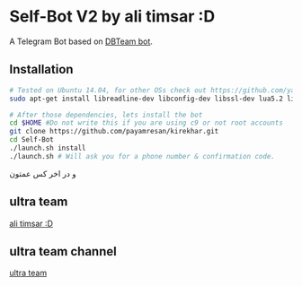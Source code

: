 Self-Bot V2 by ali timsar :D
============

A Telegram Bot based on [DBTeam bot](https://github.com/Josepdal/DBTeam).

Installation
------------
```bash
# Tested on Ubuntu 14.04, for other OSs check out https://github.com/yagop/telegram-bot/wiki/Installation
sudo apt-get install libreadline-dev libconfig-dev libssl-dev lua5.2 liblua5.2-dev libevent-dev make unzip git redis-server g++ libjansson-dev libpython-dev expat libexpat1-dev
```

```bash
# After those dependencies, lets install the bot
cd $HOME #Do not write this if you are using c9 or not root accounts
git clone https://github.com/payamresan/kirekhar.git
cd Self-Bot
./launch.sh install
./launch.sh # Will ask you for a phone number & confirmation code.
```
و در اخر کس عمتون 

ultra team
-----------------

[ali timsar :D](http://telegram.me/pokeram_baw)<br>


ultra team channel 
-----------------

[ultra team](http://telegram.me/ultra_channel)
